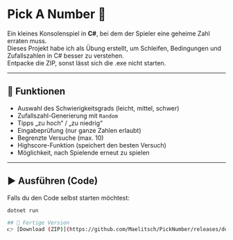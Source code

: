 # Pick A Number 🎲

Ein kleines Konsolenspiel in **C#**, bei dem der Spieler eine geheime Zahl erraten muss.  
Dieses Projekt habe ich als Übung erstellt, um Schleifen, Bedingungen und Zufallszahlen in C# besser zu verstehen.  
Entpacke die ZIP, sonst lässt sich die .exe nicht starten.

---

## 🚀 Funktionen
- Auswahl des Schwierigkeitsgrads (leicht, mittel, schwer)  
- Zufallszahl-Generierung mit `Random`  
- Tipps „zu hoch“ / „zu niedrig“  
- Eingabeprüfung (nur ganze Zahlen erlaubt)  
- Begrenzte Versuche (max. 10)  
- Highscore-Funktion (speichert den besten Versuch)  
- Möglichkeit, nach Spielende erneut zu spielen  

---

## ▶️ Ausführen (Code)
Falls du den Code selbst starten möchtest:

```bash
dotnet run

## 💾 Fertige Version
👉 [Download (ZIP)](https://github.com/Maelitsch/PickNumber/releases/download/v1.0.0/MalicsPickANumber.zip)
